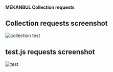 #### MEKANBUL Collection requests

## Collection requests screenshot

![collection test](https://user-images.githubusercontent.com/70036852/204158833-090c4277-162a-4e79-8835-fc3cee721115.png)


## test.js requests screenshot

![test](https://user-images.githubusercontent.com/70036852/204158840-194d75dc-1d0e-4cb1-8c80-b01717579ed3.png)

